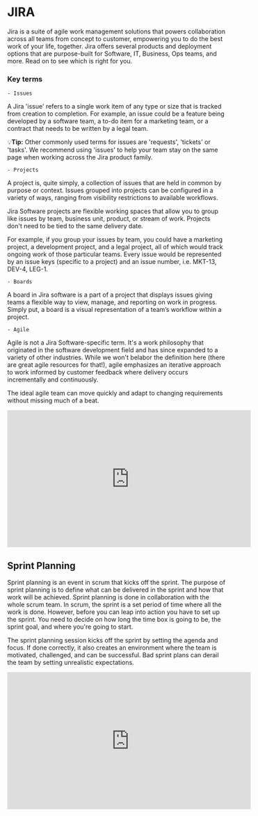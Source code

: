 # JIRA

Jira is a suite of agile work management solutions that powers collaboration across all teams from concept to customer, empowering you to do the best work of your life, together. Jira offers several products and deployment options that are purpose-built for Software, IT, Business, Ops teams, and more. Read on to see which is right for you.

### Key terms
 
    - Issues

A Jira 'issue' refers to a single work item of any type or size that is tracked from creation to completion. For example, an issue could be a feature being developed by a software team, a to-do item for a marketing team, or a contract that needs to be written by a legal team.

💡**Tip:** Other commonly used terms for issues are 'requests', 'tickets' or 'tasks'. We recommend using 'issues' to help your team stay on the same page when working across the Jira product family. 

    
    - Projects

A project is, quite simply, a collection of issues that are held in common by purpose or context. Issues grouped into projects can be configured in a variety of ways, ranging from visibility restrictions to available workflows.

Jira Software projects are flexible working spaces that allow you to group like issues by team, business unit, product, or stream of work. Projects don't need to be tied to the same delivery date. 

For example, if you group your issues by team, you could have a marketing project, a development project, and a legal project, all of which would track ongoing work of those particular teams. Every issue would be represented by an issue keys (specific to a project) and an issue number, i.e. MKT-13, DEV-4, LEG-1.


    - Boards

A board in Jira software is a part of a project that displays issues giving teams a flexible way to view, manage, and reporting on work in progress. Simply put, a board is a visual representation of a team’s workflow within a project.


    - Agile

Agile is not a Jira Software-specific term. It's a work philosophy that originated in the software development field and has since expanded to a variety of other industries. While we won't belabor the definition here (there are great agile resources for that!), agile emphasizes an iterative approach to work informed by customer feedback where delivery occurs incrementally and continuously. 

The ideal agile team can move quickly and adapt to changing requirements without missing much of a beat.

<iframe width="560" height="315" src="https://www.youtube.com/embed/nHuhojfjeUY" title="YouTube video player" frameborder="0" allow="accelerometer; autoplay; clipboard-write; encrypted-media; gyroscope; picture-in-picture" allowfullscreen></iframe>


## Sprint Planning

Sprint planning is an event in scrum that kicks off the sprint. The purpose of sprint planning is to define what can be delivered in the sprint and how that work will be achieved. Sprint planning is done in collaboration with the whole scrum team.
In scrum, the sprint is a set period of time where all the work is done. However, before you can leap into action you have to set up the sprint. You need to decide on how long the time box is going to be, the sprint goal, and where you're going to start.

The sprint planning session kicks off the sprint by setting the agenda and focus. If done correctly, it also creates an environment where the team is motivated, challenged, and can be successful. Bad sprint plans can derail the team by setting unrealistic expectations.

<iframe width="560" height="315" src="https://www.youtube.com/embed/ktz6rObhRSU" title="YouTube video player" frameborder="0" allow="accelerometer; autoplay; clipboard-write; encrypted-media; gyroscope; picture-in-picture" allowfullscreen></iframe>